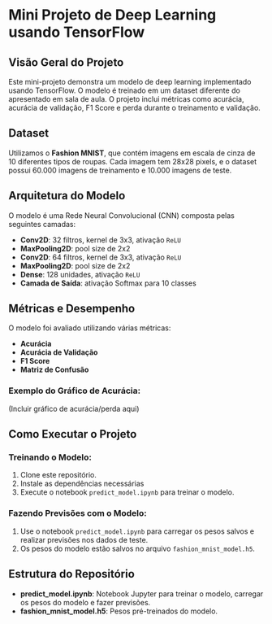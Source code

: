 # Mini Projeto de Deep Learning usando TensorFlow

## Visão Geral do Projeto
Este mini-projeto demonstra um modelo de deep learning implementado usando TensorFlow. O modelo é treinado em um dataset diferente do apresentado em sala de aula. O projeto inclui métricas como acurácia, acurácia de validação, F1 Score e perda durante o treinamento e validação.

## Dataset
Utilizamos o **Fashion MNIST**, que contém imagens em escala de cinza de 10 diferentes tipos de roupas. Cada imagem tem 28x28 pixels, e o dataset possui 60.000 imagens de treinamento e 10.000 imagens de teste.

## Arquitetura do Modelo
O modelo é uma Rede Neural Convolucional (CNN) composta pelas seguintes camadas:
- **Conv2D**: 32 filtros, kernel de 3x3, ativação `ReLU`
- **MaxPooling2D**: pool size de 2x2
- **Conv2D**: 64 filtros, kernel de 3x3, ativação `ReLU`
- **MaxPooling2D**: pool size de 2x2
- **Dense**: 128 unidades, ativação `ReLU`
- **Camada de Saída**: ativação Softmax para 10 classes

## Métricas e Desempenho
O modelo foi avaliado utilizando várias métricas:
- **Acurácia**
- **Acurácia de Validação**
- **F1 Score**
- **Matriz de Confusão**

### Exemplo do Gráfico de Acurácia:
(Incluir gráfico de acurácia/perda aqui)

## Como Executar o Projeto
### Treinando o Modelo:
1. Clone este repositório.
2. Instale as dependências necessárias
3. Execute o notebook `predict_model.ipynb` para treinar o modelo.

### Fazendo Previsões com o Modelo:
1. Use o notebook `predict_model.ipynb` para carregar os pesos salvos e realizar previsões nos dados de teste.
2. Os pesos do modelo estão salvos no arquivo `fashion_mnist_model.h5`.

## Estrutura do Repositório
- **predict_model.ipynb**: Notebook Jupyter para treinar o modelo, carregar os pesos do modelo e fazer previsões.
- **fashion_mnist_model.h5**: Pesos pré-treinados do modelo.
